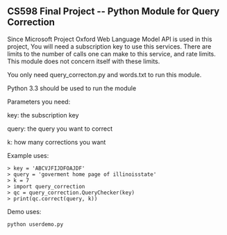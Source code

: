## CS598 Final Project -- Python Module for Query Correction

Since Microsoft Project Oxford Web Language Model API is used in this project, 
You will need a subscription key to use this services. There are limits to 
the number of calls one can make to this service, and rate limits. This module 
does not concern itself with these limits.

You only need query_correcton.py and words.txt to run this module. 

Python 3.3 should be used to run the module

Parameters you need:

key: the subscription key

query: the query you want to correct

k: how many corrections you want 

Example uses:

    > key = 'ABCVJFIJDFOAJDF'
    > query = 'goverment home page of illinoisstate'
    > k = 7
    > import query_correction
    > qc = query_correction.QueryChecker(key)
    > print(qc.correct(query, k))
    
Demo uses:

    python userdemo.py

